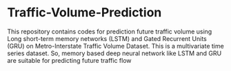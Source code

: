 # Traffic-Volume-Prediction
This repository contains codes for prediction future traffic volume using Long short-term memory networks (LSTM) and Gated Recurrent Units (GRU) on Metro-Interstate Traffic Volume Dataset. This is a multivariate time series dataset. So, memory based deep neural network like LSTM and GRU are suitable for predicting future traffic flow
